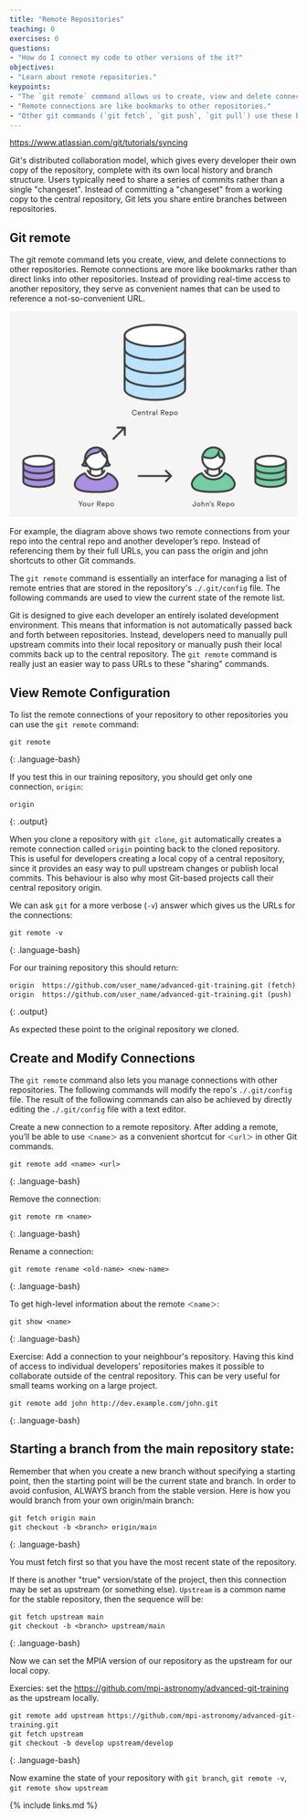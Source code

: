 ```yaml
---
title: "Remote Repositories"
teaching: 0
exercises: 0
questions:
- "How do I connect my code to other versions of the it?"
objectives:
- "Learn about remote repositories."
keypoints:
- "The `git remote` command allows us to create, view and delete connections to other repositories."
- "Remote connections are like bookmarks to other repositories."
- "Other git commands (`git fetch`, `git push`, `git pull`) use these bookmarks to carry out their syncing responsibilities."
---
```


https://www.atlassian.com/git/tutorials/syncing

Git's distributed collaboration model, which gives every developer their own copy of the repository, complete with its own local history and branch structure. Users typically need to share a series of commits rather than a single "changeset". Instead of committing a "changeset" from a working copy to the central repository, Git lets you share entire branches between repositories.

## Git remote

The git remote command lets you create, view, and delete connections to other repositories. Remote connections are more like bookmarks rather than direct links into other repositories. Instead of providing real-time access to another repository, they serve as convenient names that can be used to reference a not-so-convenient URL.

![Remote Schematic](../fig/06-remote.png)

For example, the diagram above shows two remote connections from your repo into the central repo and another developer’s repo. Instead of referencing them by their full URLs, you can pass the origin and john shortcuts to other Git commands.

The `git remote` command is essentially an interface for managing a list of remote entries that are stored in the repository's `./.git/config` file. The following commands are used to view the current state of the remote list.

Git is designed to give each developer an entirely isolated development environment. This means that information is not automatically passed back and forth between repositories. Instead, developers need to manually pull upstream commits into their local repository or manually push their local commits back up to the central repository. The `git remote` command is really just an easier way to pass URLs to these "sharing" commands.

## View Remote Configuration

To list the remote connections of your repository to other repositories you can use the `git remote` command:

~~~
git remote
~~~
{: .language-bash}

If you test this in our training repository, you should get only one connection, `origin`:
~~~
origin
~~~
{: .output}

When you clone a repository with `git clone`, `git` automatically creates a remote connection called `origin` pointing back to the cloned repository. This is useful for developers creating a local copy of a central repository, since it provides an easy way to pull upstream changes or publish local commits. This behaviour is also why most Git-based projects call their central repository origin.

We can ask `git` for a more verbose (`-v`) answer which gives us the URLs for the connections:

~~~
git remote -v
~~~
{: .language-bash}

For our training repository this should return:

~~~
origin	https://github.com/user_name/advanced-git-training.git (fetch)
origin	https://github.com/user_name/advanced-git-training.git (push)
~~~
{: .output}

As expected these point to the original repository we cloned.

## Create and Modify Connections

The `git remote` command also lets you manage connections with other repositories. The following commands will modify the repo's `./.git/config` file. The result of the following commands can also be achieved by directly editing the `./.git/config` file with a text editor.

Create a new connection to a remote repository. After adding a remote, you’ll be able to use `＜name＞` as a convenient shortcut for `＜url＞` in other Git commands.

~~~
git remote add <name> <url>
~~~
{: .language-bash}


Remove the connection:

~~~
git remote rm <name>
~~~
{: .language-bash}

Rename a connection:
~~~
git remote rename <old-name> <new-name>
~~~
{: .language-bash}

To get high-level information about the remote `＜name＞`:
~~~
git show <name>
~~~
{: .language-bash}

Exercise: Add a connection to your neighbour's repository. Having this kind of access to individual developers’ repositories makes it possible to collaborate outside of the central repository. This can be very useful for small teams working on a large project.

~~~
git remote add john http://dev.example.com/john.git
~~~
{: .language-bash}


## Starting a branch from the main repository state:

Remember that when you create a new branch without specifying a starting point, then the starting point will be the current state and branch. In order to avoid confusion, ALWAYS branch from the stable version. Here is how you would branch from your own origin/main branch:

~~~
git fetch origin main
git checkout -b <branch> origin/main
~~~
{: .language-bash}

You must fetch first so that you have the most recent state of the repository.

If there is another "true" version/state of the project, then this connection may be set as upstream (or something else). `Upstream` is a common name for the stable repository, then the sequence will be:

~~~
git fetch upstream main
git checkout -b <branch> upstream/main
~~~
{: .language-bash}

Now we can set the MPIA version of our repository as the upstream for our local copy.

Exercies: set the https://github.com/mpi-astronomy/advanced-git-training as the upstream locally.

~~~
git remote add upstream https://github.com/mpi-astronomy/advanced-git-training.git
git fetch upstream
git checkout -b develop upstream/develop
~~~
{: .language-bash}

Now examine the state of your repository with `git branch`, `git remote -v`, `git remote show upstream`

{% include links.md %}
